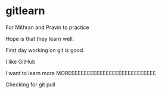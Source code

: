 # gitlearn
For Mithran and Pravin to practice

Hope is that they learn well.

First day working on git is good.

I like GitHub

I want to learn more MOREEEEEEEEEEEEEEEEEEEEEEEEEEEE

Checking for git pull
